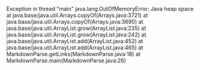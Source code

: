 Exception in thread "main" java.lang.OutOfMemoryError: Java heap space
        at java.base/java.util.Arrays.copyOf(Arrays.java:3721)
        at java.base/java.util.Arrays.copyOf(Arrays.java:3690)
        at java.base/java.util.ArrayList.grow(ArrayList.java:235)
        at java.base/java.util.ArrayList.grow(ArrayList.java:242)
        at java.base/java.util.ArrayList.add(ArrayList.java:452)
        at java.base/java.util.ArrayList.add(ArrayList.java:465)
        at MarkdownParse.getLinks(MarkdownParse.java:18)
        at MarkdownParse.main(MarkdownParse.java:26)
